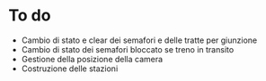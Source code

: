 # To do

  * Cambio di stato e clear dei semafori e delle tratte per giunzione
  * Cambio di stato dei semafori bloccato se treno in transito
  * Gestione della posizione della camera
  * Costruzione delle stazioni

  

